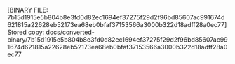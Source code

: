 [BINARY FILE: 7b15d1915e5b804b8e3fd0d82ec1694ef37275f29d2f96bd85607ac991674d621815a22628eb52173ea68eb0bfaf37153566a3000b322d18adff28a0ec77]
Stored copy: docs/converted-binary/7b15d1915e5b804b8e3fd0d82ec1694ef37275f29d2f96bd85607ac991674d621815a22628eb52173ea68eb0bfaf37153566a3000b322d18adff28a0ec77
